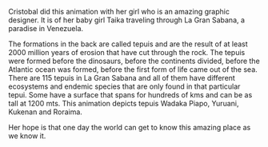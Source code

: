 Cristobal did this animation with her girl who is an amazing graphic designer. It is of her baby girl Taika traveling through La Gran Sabana, a paradise in Venezuela.

The formations in the back are called tepuis and are the result of at least 2000 million years of erosion that have cut through the rock. The tepuis were formed before the dinosaurs, before the continents divided, before the Atlantic ocean was formed, before the first form of life came out of the sea. There are 115 tepuis in La Gran Sabana and all of them have different ecosystems and endemic species that are only found in that particular tepui. Some have a surface that spans for hundreds of kms and can be as tall at 1200 mts. This animation depicts tepuis Wadaka Piapo, Yuruani, Kukenan and Roraima.

Her hope is that one day the world can get to know this amazing place as we know it.
